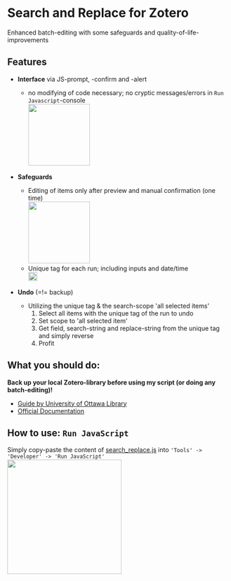 # Search and Replace for Zotero
Enhanced batch-editing with some safeguards and quality-of-life-improvements 
## Features
- **Interface** via JS-prompt, -confirm and -alert
  - no modifying of code necessary; no cryptic messages/errors in `Run Javascript`-console  
    <img src="https://github.com/user-attachments/assets/61cabc98-9aa4-4c3c-9113-ce5337ee8a77" height="140em">

- **Safeguards**
  - Editing of items only after preview and manual confirmation (one time)  
    <img src="https://github.com/user-attachments/assets/6398fc76-a5ed-4aa3-93d0-0c9eae17a08c" height="140em">
  - Unique tag for each run; including inputs and date/time  
    <img src="https://github.com/user-attachments/assets/453987d6-4c02-47fa-868e-59892eacb806" height="20em">

- **Undo** (=!= backup)
  - Utilizing the unique tag & the search-scope 'all selected items'
    1. Select all items with the unique tag of the run to undo
    2. Set scope to 'all selected item'
    3. Get field, search-string and replace-string from the unique tag and simply reverse
    4. Profit

## What you should do:
**Back up your local Zotero-library before using my script (or doing any batch-editing)!**
- [Guide by University of Ottawa Library](https://uottawa.libguides.com/how_to_use_zotero/back_up_and_restore)
- [Official Documentation](https://www.zotero.org/support/zotero_data)


## How to use: `Run JavaScript`
Simply copy-paste the content of [search_replace.js](https://github.com/Schoeneh/zotero_scripts/blob/main/search%26replace/search_replace.js) into `'Tools' -> 'Developer' -> 'Run JavaScript'`  
<img src="https://github.com/user-attachments/assets/dfe680c2-470e-43bd-9311-8ae149125612" height="260em">
